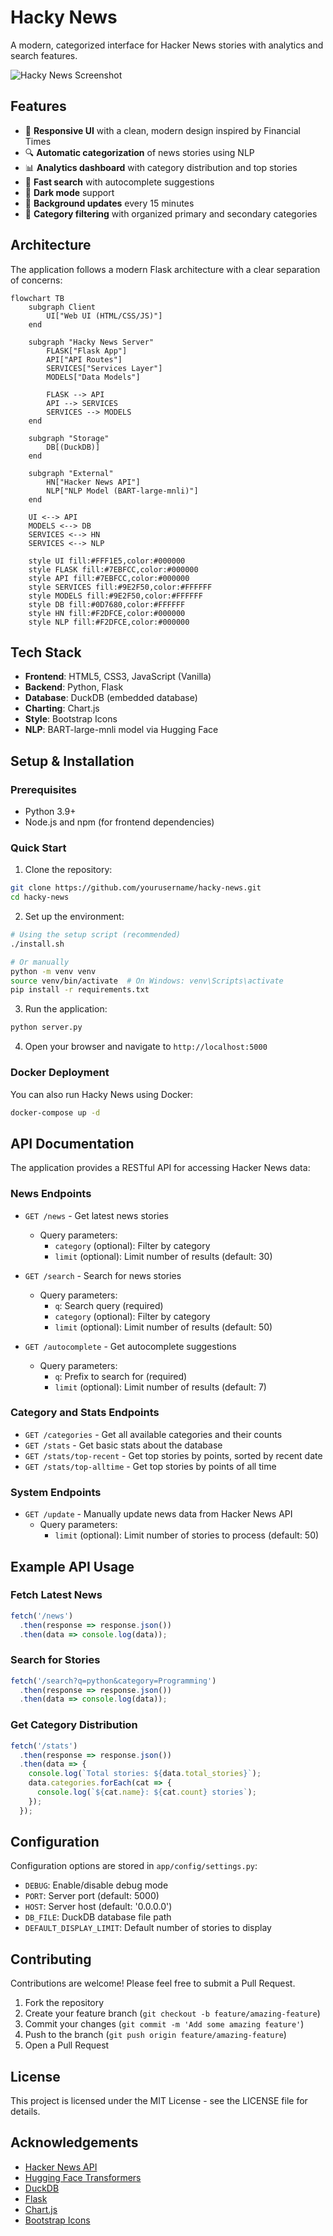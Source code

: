 # Hacky News

A modern, categorized interface for Hacker News stories with analytics and search features.

![Hacky News Screenshot](https://example.com/hacky-news-screenshot.png)

## Features

- 📱 **Responsive UI** with a clean, modern design inspired by Financial Times
- 🔍 **Automatic categorization** of news stories using NLP
- 📊 **Analytics dashboard** with category distribution and top stories
- 🔎 **Fast search** with autocomplete suggestions
- 🌙 **Dark mode** support
- 🔄 **Background updates** every 15 minutes
- 📂 **Category filtering** with organized primary and secondary categories

## Architecture

The application follows a modern Flask architecture with a clear separation of concerns:

```mermaid
flowchart TB
    subgraph Client
        UI["Web UI (HTML/CSS/JS)"]
    end
    
    subgraph "Hacky News Server"
        FLASK["Flask App"]
        API["API Routes"]
        SERVICES["Services Layer"]
        MODELS["Data Models"]
        
        FLASK --> API
        API --> SERVICES
        SERVICES --> MODELS
    end
    
    subgraph "Storage"
        DB[(DuckDB)]
    end
    
    subgraph "External"
        HN["Hacker News API"]
        NLP["NLP Model (BART-large-mnli)"]
    end
    
    UI <--> API
    MODELS <--> DB
    SERVICES <--> HN
    SERVICES <--> NLP
    
    style UI fill:#FFF1E5,color:#000000
    style FLASK fill:#7EBFCC,color:#000000
    style API fill:#7EBFCC,color:#000000
    style SERVICES fill:#9E2F50,color:#FFFFFF
    style MODELS fill:#9E2F50,color:#FFFFFF
    style DB fill:#0D7680,color:#FFFFFF
    style HN fill:#F2DFCE,color:#000000
    style NLP fill:#F2DFCE,color:#000000
```

## Tech Stack

- **Frontend**: HTML5, CSS3, JavaScript (Vanilla)
- **Backend**: Python, Flask
- **Database**: DuckDB (embedded database)
- **Charting**: Chart.js
- **Style**: Bootstrap Icons
- **NLP**: BART-large-mnli model via Hugging Face

## Setup & Installation

### Prerequisites

- Python 3.9+
- Node.js and npm (for frontend dependencies)

### Quick Start

1. Clone the repository:

```bash
git clone https://github.com/yourusername/hacky-news.git
cd hacky-news
```

2. Set up the environment:

```bash
# Using the setup script (recommended)
./install.sh

# Or manually
python -m venv venv
source venv/bin/activate  # On Windows: venv\Scripts\activate
pip install -r requirements.txt
```

3. Run the application:

```bash
python server.py
```

4. Open your browser and navigate to `http://localhost:5000`

### Docker Deployment

You can also run Hacky News using Docker:

```bash
docker-compose up -d
```

## API Documentation

The application provides a RESTful API for accessing Hacker News data:

### News Endpoints

- `GET /news` - Get latest news stories
  - Query parameters:
    - `category` (optional): Filter by category
    - `limit` (optional): Limit number of results (default: 30)

- `GET /search` - Search for news stories
  - Query parameters:
    - `q`: Search query (required)
    - `category` (optional): Filter by category
    - `limit` (optional): Limit number of results (default: 50)

- `GET /autocomplete` - Get autocomplete suggestions
  - Query parameters:
    - `q`: Prefix to search for (required)
    - `limit` (optional): Limit number of results (default: 7)

### Category and Stats Endpoints

- `GET /categories` - Get all available categories and their counts
- `GET /stats` - Get basic stats about the database
- `GET /stats/top-recent` - Get top stories by points, sorted by recent date
- `GET /stats/top-alltime` - Get top stories by points of all time

### System Endpoints

- `GET /update` - Manually update news data from Hacker News API
  - Query parameters:
    - `limit` (optional): Limit number of stories to process (default: 50)

## Example API Usage

### Fetch Latest News

```javascript
fetch('/news')
  .then(response => response.json())
  .then(data => console.log(data));
```

### Search for Stories

```javascript
fetch('/search?q=python&category=Programming')
  .then(response => response.json())
  .then(data => console.log(data));
```

### Get Category Distribution

```javascript
fetch('/stats')
  .then(response => response.json())
  .then(data => {
    console.log(`Total stories: ${data.total_stories}`);
    data.categories.forEach(cat => {
      console.log(`${cat.name}: ${cat.count} stories`);
    });
  });
```

## Configuration

Configuration options are stored in `app/config/settings.py`:

- `DEBUG`: Enable/disable debug mode
- `PORT`: Server port (default: 5000)
- `HOST`: Server host (default: '0.0.0.0')
- `DB_FILE`: DuckDB database file path
- `DEFAULT_DISPLAY_LIMIT`: Default number of stories to display

## Contributing

Contributions are welcome! Please feel free to submit a Pull Request.

1. Fork the repository
2. Create your feature branch (`git checkout -b feature/amazing-feature`)
3. Commit your changes (`git commit -m 'Add some amazing feature'`)
4. Push to the branch (`git push origin feature/amazing-feature`)
5. Open a Pull Request

## License

This project is licensed under the MIT License - see the LICENSE file for details.

## Acknowledgements

- [Hacker News API](https://github.com/HackerNews/API)
- [Hugging Face Transformers](https://huggingface.co/facebook/bart-large-mnli)
- [DuckDB](https://duckdb.org/)
- [Flask](https://flask.palletsprojects.com/)
- [Chart.js](https://www.chartjs.org/)
- [Bootstrap Icons](https://icons.getbootstrap.com/)
